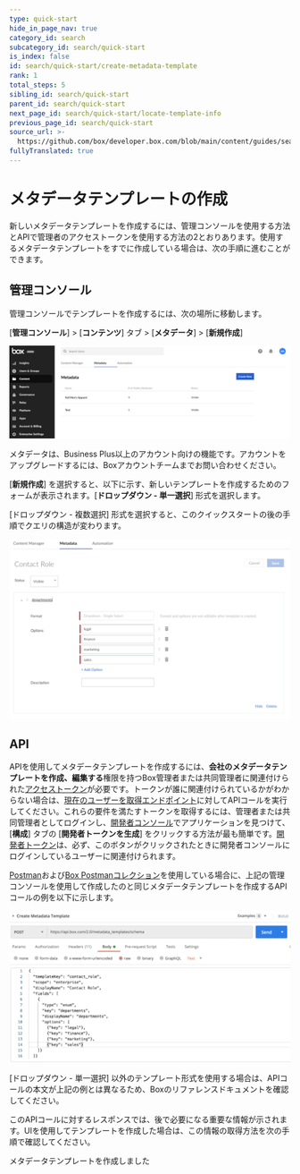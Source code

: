 ```yaml
---
type: quick-start
hide_in_page_nav: true
category_id: search
subcategory_id: search/quick-start
is_index: false
id: search/quick-start/create-metadata-template
rank: 1
total_steps: 5
sibling_id: search/quick-start
parent_id: search/quick-start
next_page_id: search/quick-start/locate-template-info
previous_page_id: search/quick-start
source_url: >-
  https://github.com/box/developer.box.com/blob/main/content/guides/search/quick-start/1-create-metadata-template.md
fullyTranslated: true
---
```

# メタデータテンプレートの作成

新しいメタデータテンプレートを作成するには、管理コンソールを使用する方法とAPIで管理者のアクセストークンを使用する方法の2とおりあります。使用するメタデータテンプレートをすでに作成している場合は、次の手順に進むことができます。

## 管理コンソール

管理コンソールでテンプレートを作成するには、次の場所に移動します。

\[**管理コンソール**] > \[**コンテンツ**] タブ > \[**メタデータ**] > \[**新規作成**]

<ImageFrame center>

![メタデータテンプレートの作成](./images/create-template.png)

</ImageFrame>

<Message warning>

メタデータは、Business Plus以上のアカウント向けの機能です。アカウントをアップグレードするには、Boxアカウントチームまでお問い合わせください。

</Message>

\[**新規作成**] を選択すると、以下に示す、新しいテンプレートを作成するためのフォームが表示されます。\[**ドロップダウン - 単一選択**] 形式を選択します。

<Message warning>

\[ドロップダウン - 複数選択] 形式を選択すると、このクイックスタートの後の手順でクエリの構造が変わります。

</Message>

<ImageFrame center>

![メタデータテンプレートフォーム](./images/template-form.png)

</ImageFrame>

## API

APIを使用してメタデータテンプレートを作成するには、**会社のメタデータテンプレートを作成、編集する**権限を持つBox管理者または共同管理者に関連付けられた[アクセストークン][at]が必要です。トークンが誰に関連付けられているかがわからない場合は、[現在のユーザーを取得エンドポイント][current-user]に対してAPIコールを実行してください。これらの要件を満たすトークンを取得するには、管理者または共同管理者としてログインし、[開発者コンソール][dc]でアプリケーションを見つけて、\[**構成**] タブの \[**開発者トークンを生成**] をクリックする方法が最も簡単です。[開発者トークン][dt]は、必ず、このボタンがクリックされたときに開発者コンソールにログインしているユーザーに関連付けられます。

[Postman][postman]および[Box Postmanコレクション][post-collab]を使用している場合に、上記の管理コンソールを使用して作成したのと同じメタデータテンプレートを作成するAPIコールの例を以下に示します。

<ImageFrame center>

![テンプレート作成のAPIコール](./images/create-call.png)

</ImageFrame>

<Message tip>

\[ドロップダウン - 単一選択] 以外のテンプレート形式を使用する場合は、APIコールの本文が上記の例とは異なるため、Boxのリファレンスドキュメントを確認してください。

</Message>

このAPIコールに対するレスポンスでは、後で必要になる重要な情報が示されます。UIを使用してテンプレートを作成した場合は、この情報の取得方法を次の手順で確認してください。

<Next>

メタデータテンプレートを作成しました

</Next>

[at]: g://authentication/tokens

[current-user]: e://get-users-me

[dc]: https://account.box.com/developers/console

[dt]: g://authentication/tokens/developer-tokens

[postman]: https://postman.com/

[post-collab]: g://tooling/postman
